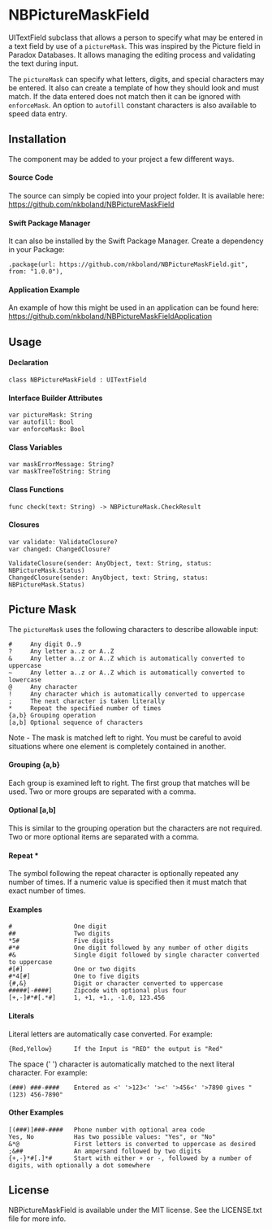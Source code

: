 # NBPictureMaskField

UITextField subclass that allows a person to specify what may be entered in a text field by use of a `pictureMask`.
This was inspired by the Picture field in Paradox Databases.
It allows managing the editing process and validating the text during input.

The `pictureMask` can specify what letters, digits, and special characters may be entered.
It also can create a template of how they should look and must match.
If the data entered does not match then it can be ignored with `enforceMask`.
An option to `autofill` constant characters is also available to speed data entry.

## Installation

The component may be added to your project a few different ways.

#### Source Code

The source can simply be copied into your project folder.
It is available here: https://github.com/nkboland/NBPictureMaskField

#### Swift Package Manager

It can also be installed by the Swift Package Manager.
Create a dependency in your Package:

    .package(url: https://github.com/nkboland/NBPictureMaskField.git", from: "1.0.0"),

#### Application Example

An example of how this might be used in an application can be found here:
https://github.com/nkboland/NBPictureMaskFieldApplication

## Usage

#### Declaration

    class NBPictureMaskField : UITextField

#### Interface Builder Attributes

    var pictureMask: String
    var autofill: Bool
    var enforceMask: Bool

#### Class Variables

    var maskErrorMessage: String?
    var maskTreeToString: String

#### Class Functions

    func check(text: String) -> NBPictureMask.CheckResult

#### Closures

    var validate: ValidateClosure?
    var changed: ChangedClosure?

    ValidateClosure(sender: AnyObject, text: String, status: NBPictureMask.Status)
    ChangedClosure(sender: AnyObject, text: String, status: NBPictureMask.Status)

## Picture Mask

The `pictureMask` uses the following characters to describe allowable input:


    #     Any digit 0..9
    ?     Any letter a..z or A..Z
    &     Any letter a..z or A..Z which is automatically converted to uppercase
    ~     Any letter a..z or A..Z which is automatically converted to lowercase
    @     Any character
    !     Any character which is automatically converted to uppercase
    ;     The next character is taken literally
    *     Repeat the specified number of times
    {a,b} Grouping operation
    [a,b] Optional sequence of characters

Note - The mask is matched left to right.
You must be careful to avoid situations where one element is completely contained in another.

#### Grouping {a,b}

Each group is examined left to right.
The first group that matches will be used.
Two or more groups are separated with a comma.

#### Optional [a,b]

This is similar to the grouping operation but the characters are not required.
Two or more optional items are separated with a comma.

#### Repeat *

The symbol following the repeat character is optionally repeated any number of times.
If a numeric value is specified then it must match that exact number of times.

#### Examples

    #                 One digit
    ##                Two digits
    *5#               Five digits
    #*#               One digit followed by any number of other digits
    #&                Single digit followed by single character converted to uppercase
    #[#]              One or two digits
    #*4[#]            One to five digits
    {#,&}             Digit or character converted to uppercase
    #####[-####]      Zipcode with optional plus four
    [+,-]#*#[.*#]     1, +1, +1., -1.0, 123.456

#### Literals

Literal letters are automatically case converted.
For example:

    {Red,Yellow}      If the Input is "RED" the output is "Red"

The space (' ') character is automatically matched to the next literal character.
For example:

    (###) ###-####    Entered as <' '>123<' '><' '>456<' '>7890 gives "(123) 456-7890"

#### Other Examples

    [(###)]###-####   Phone number with optional area code
    Yes, No           Has two possible values: "Yes", or "No"
    &*@               First letters is converted to uppercase as desired
    ;&##              An ampersand followed by two digits
    {+,-}*#[.]*#      Start with either + or -, followed by a number of digits, with optionally a dot somewhere

## License
NBPictureMaskField is available under the MIT license.
See the LICENSE.txt file for more info.
